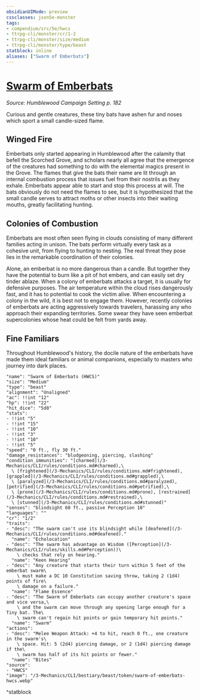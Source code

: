 ```yaml
---
obsidianUIMode: preview
cssclasses: json5e-monster
tags:
- compendium/src/5e/hwcs
- ttrpg-cli/monster/cr/1-2
- ttrpg-cli/monster/size/medium
- ttrpg-cli/monster/type/beast
statblock: inline
aliases: ["Swarm of Emberbats"]
---
```

# [Swarm of Emberbats](3-Mechanics\CLI\bestiary\beast/swarm-of-emberbats-hwcs.md)
*Source: Humblewood Campaign Setting p. 182*  

Curious and gentle creatures, these tiny bats have ashen fur and noses which sport a small candle-sized flame.

## Winged Fire

Emberbats only started appearing in Humblewood after the calamity that befell the Scorched Grove, and scholars nearly all agree that the emergence of the creatures had something to do with the elemental magics present in the Grove. The flames that give the bats their name are lit through an internal combustion process that issues fuel from their nostrils as they exhale. Emberbats appear able to start and stop this process at will. The bats obviously do not need the flames to see, but it is hypothesized that the small candle serves to attract moths or other insects into their waiting mouths, greatly facilitating hunting.

## Colonies of Combustion

Emberbats are most often seen flying in clouds consisting of many different families acting in unison. The bats perform virtually every task as a cohesive unit, from flying to hunting to nesting. The real threat they pose lies in the remarkable coordination of their colonies.

Alone, an emberbat is no more dangerous than a candle. But together they have the potential to burn like a pit of hot embers, and can easily set dry tinder ablaze. When a colony of emberbats attacks a target, it is usually for defensive purposes. The air temperature within the cloud rises dangerously fast, and it has to potential to cook the victim alive. When encountering a colony in the wild, it is best not to engage them. However, recently colonies of emberbats are acting aggressively towards travelers, harassing any who approach their expanding territories. Some swear they have seen emberbat supercolonies whose heat could be felt from yards away.

## Fine Familiars

Throughout Humblewood's history, the docile nature of the emberbats have made them ideal familiars or animal companions, especially to masters who journey into dark places.

```statblock
"name": "Swarm of Emberbats (HWCS)"
"size": "Medium"
"type": "beast"
"alignment": "Unaligned"
"ac": !!int "12"
"hp": !!int "22"
"hit_dice": "5d8"
"stats":
- !!int "5"
- !!int "15"
- !!int "10"
- !!int "3"
- !!int "10"
- !!int "5"
"speed": "0 ft., fly 30 ft."
"damage_resistances": "bludgeoning, piercing, slashing"
"condition_immunities": "[charmed](/3-Mechanics/CLI/rules/conditions.md#charmed),\
  \ [frightened](/3-Mechanics/CLI/rules/conditions.md#frightened), [grappled](/3-Mechanics/CLI/rules/conditions.md#grappled),\
  \ [paralyzed](/3-Mechanics/CLI/rules/conditions.md#paralyzed), [petrified](/3-Mechanics/CLI/rules/conditions.md#petrified),\
  \ [prone](/3-Mechanics/CLI/rules/conditions.md#prone), [restrained](/3-Mechanics/CLI/rules/conditions.md#restrained),\
  \ [stunned](/3-Mechanics/CLI/rules/conditions.md#stunned)"
"senses": "blindsight 60 ft., passive Perception 10"
"languages": ""
"cr": "1/2"
"traits":
- "desc": "The swarm can't use its blindsight while [deafened](/3-Mechanics/CLI/rules/conditions.md#deafened)."
  "name": "Echolocation"
- "desc": "The swarm has advantage on Wisdom ([Perception](/3-Mechanics/CLI/rules/skills.md#Perception))\
    \ checks that rely on hearing."
  "name": "Keen Hearing"
- "desc": "Any creature that starts their turn within 5 feet of the emberbat swarm\
    \ must make a DC 10 Constitution saving throw, taking 2 (1d4) points of fire\
    \ damage on a failure."
  "name": "Flame Essence"
- "desc": "The Swarm of Emberbats can occupy another creature's space and vice versa,\
    \ and the swarm can move through any opening large enough for a Tiny bat. The\
    \ swarm can't regain hit points or gain temporary hit points."
  "name": "Swarm"
"actions":
- "desc": "Melee Weapon Attack: +4 to hit, reach 0 ft., one creature in the swarm's\
    \ space. Hit: 5 (2d4) piercing damage, or 2 (1d4) piercing damage if the\
    \ swarm has half of its hit points or fewer."
  "name": "Bites"
"source":
- "HWCS"
"image": "/3-Mechanics/CLI/bestiary/beast/token/swarm-of-emberbats-hwcs.webp"
```
^statblock